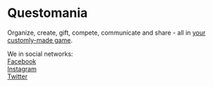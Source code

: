 # Questomania
Organize, create, gift, compete, communicate and share - all in [your customly-made game](https://quests.city).  

We in social networks:  
[Facebook](https://www.facebook.com/quests.city/)  
[Instagram](https://www.instagram.com/questscity/)  
[Twitter](https://twitter.com/QuestsCity)  
